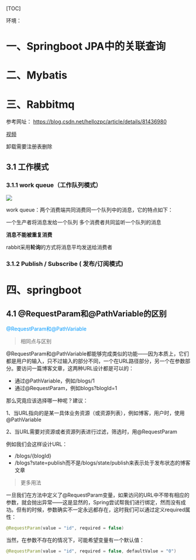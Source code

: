 [TOC]







环境：

# 一、Springboot JPA中的关联查询









# 二、Mybatis







# 三、Rabbitmq

参考网址： https://blog.csdn.net/hellozpc/article/details/81436980 

[视频](<https://www.bilibili.com/video/av78225169?p=100>)

卸载需要注册表删除

## 3.1 工作模式

### 3.1.1 work queue（工作队列模式）

![](F:\hua\文件\files\jpg\20180805224950612.png)

work queue：两个消费端共同消费同一个队列中的消息，它的特点如下：

一个生产者将消息发给一个队列 多个消费者共同监听一个队列的消息

**消息不能被重复消费**

rabbit采用**轮询**的方式将消息平均发送给消费者

### 3.1.2  Publish / Subscribe ( 发布/订阅模式)





# 四、springboot

## 4.1 @RequestParam和@PathVariable的区别

 <font color=#0099ff > @RequestParam和@PathVariable  </font>

>  相同点与区别

 @RequestParam和@PathVariable都能够完成类似的功能——因为本质上，它们都是用户的输入，只不过输入的部分不同，一个在URL路径部分，另一个在参数部分。要访问一篇博客文章，这两种URL设计都是可以的：

- 通过@PathVariable，例如/blogs/1
- 通过@RequestParam，例如blogs?blogId=1

那么究竟应该选择哪一种呢？建议：

1、当URL指向的是某一具体业务资源（或资源列表），例如博客，用户时，使用@PathVariable

2、当URL需要对资源或者资源列表进行过滤，筛选时，用@RequestParam

例如我们会这样设计URL：

- /blogs/{blogId}
- /blogs?state=publish而不是/blogs/state/publish来表示处于发布状态的博客文章

> 更多用法

 一旦我们在方法中定义了@RequestParam变量，如果访问的URL中不带有相应的参数，就会抛出异常——这是显然的，Spring尝试帮我们进行绑定，然而没有成功。但有的时候，参数确实不一定永远都存在，这时我们可以通过定义required属性：

```java
@RequestParam(value = "id", required = false)
```

当然，在参数不存在的情况下，可能希望变量有一个默认值：

```java
@RequestParam(value = "id", required = false, defaultValue = "0")
```


